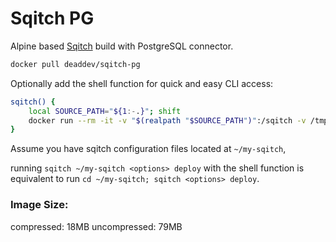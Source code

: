 # Sqitch PG

Alpine based [Sqitch](https://sqitch.org/) build with PostgreSQL connector.

```bash
docker pull deaddev/sqitch-pg
```

Optionally add the shell function for quick and easy CLI access:

```bash
sqitch() {
    local SOURCE_PATH="${1:-.}"; shift
    docker run --rm -it -v "$(realpath "$SOURCE_PATH")":/sqitch -v /tmp/.s.PGSQL.5432:/tmp/.s.PGSQL.5432:ro deaddev/sqitch-pg "$@"
}
```

Assume you have sqitch configuration files located at `~/my-sqitch`,

running `sqitch ~/my-sqitch <options> deploy` with the shell function is equivalent to run `cd ~/my-sqitch; sqitch <options> deploy`.

### Image Size:

compressed: 18MB
uncompressed: 79MB
